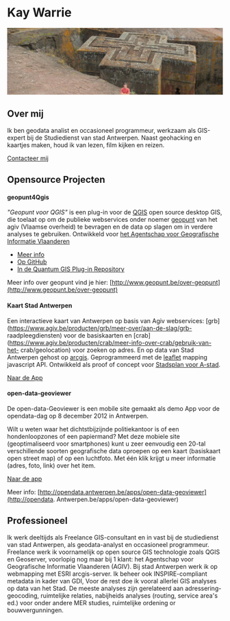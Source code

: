 Kay Warrie
==========

![](images/Ethiopie_kay.jpg "Voor de bet giorgis in Ethiopië")

Over mij
--------

Ik ben geodata analist en occasioneel programmeur, werkzaam als GIS-expert bij de Studiedienst van stad Antwerpen. 
Naast geohacking en kaartjes maken, houd ik van lezen, film kijken en reizen.

[Contacteer mij](mailto:kaywarrie@gmail.com)
 

Opensource Projecten
---------------------

#### geopunt4Qgis

*"Geopunt voor QGIS"* is een plug-in voor de [QGIS](http://www.qgis.org/) open 
source desktop GIS,  die toelaat op om de publieke webservices onder noemer 
[geopunt](http://www.geopunt.be) van het agiv (Vlaamse overheid) te bevragen en 
de data op slagen om in verdere analyses te gebruiken. Ontwikkeld voor [het 
Agentschap voor Geografische Informatie Vlaanderen](https://www.agiv.be/)

- [Meer info](README_NL.md) 
- [Op GitHub](http://github.com/warrieka/geopunt4Qgis)
- [In de Quantum GIS Plug-in 
Repository](http://plugins.qgis.org/plugins/geopunt4Qgis/)

Meer info over geopunt vind je hier: 
[http://www.geopunt.be/over-geopunt](http://www.geopunt.be/over-geopunt)
<br/>

#### Kaart Stad Antwerpen

Een interactieve kaart van Antwerpen op basis van Agiv webservices: [grb](https://www.agiv.be/producten/grb/meer-over/aan-de-slag/grb-
raadpleegdiensten) voor de basiskaarten en [crab](https://www.agiv.be/producten/crab/meer-info-over-crab/gebruik-van-het-
crab/geolocation) voor zoeken op adres. En op data van Stad Antwerpen gehost op [arcgis](http://arcgis.com). Geprogrammeerd met de [leaflet](http://leafletjs.com/) mapping javascript API. Ontwikkeld als proof of 
concept voor [Stadsplan voor A-stad](https://beta.antwerpen.be/stadsmap).

[Naar de App](stadsplan)
<br/>

#### open-data-geoviewer

De open-data-Geoviewer is een mobile site gemaakt als demo App voor de 
opendata-dag op 8 december 2012 in Antwerpen.

Wilt u weten waar het dichtstbijzijnde politiekantoor is of een hondenloopzones 
of een papiermand?
Met deze mobiele site (geoptimaliseerd voor smartphones) kunt u zeer eenvoudig 
een 20-tal verschillende soorten geografische data oproepen op een kaart 
(basiskaart open street map) of op een luchtfoto.
Met één klik krijgt u meer informatie (adres, foto, link) over het item.

[Naar de app](mobile)

Meer info:
[http://opendata.antwerpen.be/apps/open-data-geoviewer](http://opendata.
Antwerpen.be/apps/open-data-geoviewer)
<br/>

Professioneel
-------------

Ik werk deeltijds als Freelance GIS-consultant en in vast bij de studiedienst 
van stad Antwerpen, als geodata-analyst en occasioneel programmeur.
Freelance werk ik voornamelijk op open source GIS technologie zoals QGIS en 
Geoserver, voorlopig nog maar bij 1 klant: het Agentschap voor Geografische 
Informatie Vlaanderen (AGIV).
Bij stad Antwerpen werk ik op webmapping met ESRI arcgis-server. Ik beheer ook 
INSPIRE-compliant metadata in kader van GDI, Voor de rest doe ik vooral allerlei 
GIS analyses op data van het Stad. De meeste analyses zijn gerelateerd aan 
adressering-geocoding, ruimtelijke relaties,  nabijheids analyses (routing, 
service area's ed.) voor onder andere MER studies, ruimtelijke ordening or 
bouwvergunningen.
